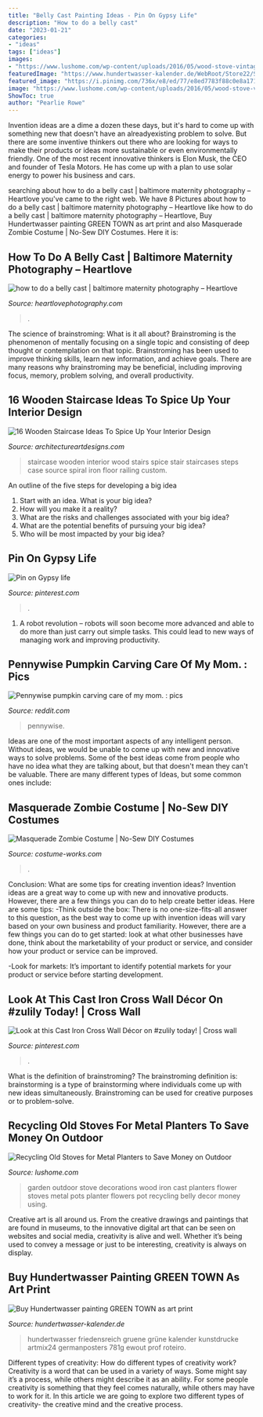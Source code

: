 ```yaml
---
title: "Belly Cast Painting Ideas - Pin On Gypsy Life"
description: "How to do a belly cast"
date: "2023-01-21"
categories:
- "ideas"
tags: ["ideas"]
images:
- "https://www.lushome.com/wp-content/uploads/2016/05/wood-stove-vintage-style-planters-14.jpg"
featuredImage: "https://www.hundertwasser-kalender.de/WebRoot/Store22/Shops/62420907/5BD1/BD15/2C9A/C3AA/4FDB/0A0C/6D08/6D87/KD-781G_Kunstdruck_Hundertwasser_GREEN-TOWN_ml.jpg"
featured_image: "https://i.pinimg.com/736x/e8/ed/77/e8ed7783f88c0e8a171066dfae59a2ab--cross-walls-wall-décor.jpg"
image: "https://www.lushome.com/wp-content/uploads/2016/05/wood-stove-vintage-style-planters-14.jpg"
ShowToc: true
author: "Pearlie Rowe"
---
```



Invention ideas are a dime a dozen these days, but it's hard to come up with something new that doesn't have an alreadyexisting problem to solve. But there are some inventive thinkers out there who are looking for ways to make their products or ideas more sustainable or even environmentally friendly. One of the most recent innovative thinkers is Elon Musk, the CEO and founder of Tesla Motors. He has come up with a plan to use solar energy to power his business and cars.

	

		
searching about how to do a belly cast | baltimore maternity photography – Heartlove you've came to the right web. We have 8 Pictures about how to do a belly cast | baltimore maternity photography – Heartlove like how to do a belly cast | baltimore maternity photography – Heartlove, Buy Hundertwasser painting GREEN TOWN as art print and also Masquerade Zombie Costume | No-Sew DIY Costumes. Here it is:
		
    
## How To Do A Belly Cast | Baltimore Maternity Photography – Heartlove

<img loading=lazy src="https://heartlovephotography.com/wp-content/uploads/2015/05/Belly-Cast-Baltimore-Maternity-Photographer-3.jpg" onerror="this.onerror=null;this.src='https://tse2.mm.bing.net/th?id=OIP.3QkC3NLhaZJo3mO9t0o64wEyDL&amp;pid=15.1';" alt="how to do a belly cast | baltimore maternity photography – Heartlove">

_Source: heartlovephotography.com_

>. 

	

The science of brainstroming: What is it all about?
Brainstroming is the phenomenon of mentally focusing on a single topic and consisting of deep thought or contemplation on that topic. Brainstroming has been used to improve thinking skills, learn new information, and achieve goals. There are many reasons why brainstroming may be beneficial, including improving focus, memory, problem solving, and overall productivity.

    
## 16 Wooden Staircase Ideas To Spice Up Your Interior Design

<img loading=lazy src="http://www.architectureartdesigns.com/wp-content/uploads/2017/02/15-28-630x836.jpg" onerror="this.onerror=null;this.src='https://tse1.mm.bing.net/th?id=OIP.Eah1_ATgOOAOs9O24M_-AwHaJ0&amp;pid=15.1';" alt="16 Wooden Staircase Ideas To Spice Up Your Interior Design">

_Source: architectureartdesigns.com_

>staircase wooden interior wood stairs spice stair staircases steps case source spiral iron floor railing custom. 

	

An outline of the five steps for developing a big idea
1. Start with an idea. What is your big idea?
2. How will you make it a reality?
3. What are the risks and challenges associated with your big idea?
4. What are the potential benefits of pursuing your big idea?
5. Who will be most impacted by your big idea?

    
## Pin On Gypsy Life

<img loading=lazy src="https://i.pinimg.com/736x/fd/cb/f9/fdcbf944291e43e1ca6b163499b7be41--salazar-gypsy-life.jpg" onerror="this.onerror=null;this.src='https://tse1.mm.bing.net/th?id=OIP.f4oc4AoOS067kgRfQL5PiAHaLF&amp;pid=15.1';" alt="Pin on Gypsy life">

_Source: pinterest.com_

>. 

	

1. A robot revolution – robots will soon become more advanced and able to do more than just carry out simple tasks. This could lead to new ways of managing work and improving productivity.

    
## Pennywise Pumpkin Carving Care Of My Mom. : Pics

<img loading=lazy src="https://preview.redd.it/obliedjbm9tz.jpg?auto=webp&amp;s=e946fc96c2cbf09677c2e6c3f571f6033c2b9af8" onerror="this.onerror=null;this.src='https://tse2.mm.bing.net/th?id=OIP.WeDMuRVnQGKag6EYhlo9qwHaJ4&amp;pid=15.1';" alt="Pennywise pumpkin carving care of my mom. : pics">

_Source: reddit.com_

>pennywise. 

	

Ideas are one of the most important aspects of any intelligent person. Without ideas, we would be unable to come up with new and innovative ways to solve problems. Some of the best ideas come from people who have no idea what they are talking about, but that doesn't mean they can't be valuable. There are many different types of Ideas, but some common ones include:

    
## Masquerade Zombie Costume | No-Sew DIY Costumes

<img loading=lazy src="https://photos.costume-works.com/full/masquerade_zombie.jpg" onerror="this.onerror=null;this.src='https://tse3.mm.bing.net/th?id=OIP.WJC7c4hThhXHFG42rNeWsgHaMk&amp;pid=15.1';" alt="Masquerade Zombie Costume | No-Sew DIY Costumes">

_Source: costume-works.com_

>. 

	

Conclusion: What are some tips for creating invention ideas?
Invention ideas are a great way to come up with new and innovative products. However, there are a few things you can do to help create better ideas. Here are some tips:
-Think outside the box: There is no one-size-fits-all answer to this question, as the best way to come up with invention ideas will vary based on your own business and product familiarity. However, there are a few things you can do to get started: look at what other businesses have done, think about the marketability of your product or service, and consider how your product or service can be improved.

-Look for markets: It’s important to identify potential markets for your product or service before starting development.

    
## Look At This Cast Iron Cross Wall Décor On #zulily Today! | Cross Wall

<img loading=lazy src="https://i.pinimg.com/736x/e8/ed/77/e8ed7783f88c0e8a171066dfae59a2ab--cross-walls-wall-décor.jpg" onerror="this.onerror=null;this.src='https://tse1.mm.bing.net/th?id=OIP.HdUxy2FlPrIJoYt1QaE7bgHaI5&amp;pid=15.1';" alt="Look at this Cast Iron Cross Wall Décor on #zulily today! | Cross wall">

_Source: pinterest.com_

>. 

	

What is the definition of brainstroming?
The brainstroming definition is:
brainstorming is a type of brainstorming where individuals come up with new ideas simultaneously. Brainstroming can be used for creative purposes or to problem-solve.

    
## Recycling Old Stoves For Metal Planters To Save Money On Outdoor

<img loading=lazy src="https://www.lushome.com/wp-content/uploads/2016/05/wood-stove-vintage-style-planters-14.jpg" onerror="this.onerror=null;this.src='https://tse4.mm.bing.net/th?id=OIP.kxfhdUHeLag_Je0ljBcGMAHaJ3&amp;pid=15.1';" alt="Recycling Old Stoves for Metal Planters to Save Money on Outdoor">

_Source: lushome.com_

>garden outdoor stove decorations wood iron cast planters flower stoves metal pots planter flowers pot recycling belly decor money using. 

	

Creative art is all around us. From the creative drawings and paintings that are found in museums, to the innovative digital art that can be seen on websites and social media, creativity is alive and well. Whether it’s being used to convey a message or just to be interesting, creativity is always on display.

    
## Buy Hundertwasser Painting GREEN TOWN As Art Print

<img loading=lazy src="https://www.hundertwasser-kalender.de/WebRoot/Store22/Shops/62420907/5BD1/BD15/2C9A/C3AA/4FDB/0A0C/6D08/6D87/KD-781G_Kunstdruck_Hundertwasser_GREEN-TOWN_ml.jpg" onerror="this.onerror=null;this.src='https://tse1.mm.bing.net/th?id=OIP.-U00JEA85nC0YwpwAim0xAHaFP&amp;pid=15.1';" alt="Buy Hundertwasser painting GREEN TOWN as art print">

_Source: hundertwasser-kalender.de_

>hundertwasser friedensreich gruene grüne kalender kunstdrucke artmix24 germanposters 781g ewout prof roteiro. 

	

Different types of creativity: How do different types of creativity work?
Creativity is a word that can be used in a variety of ways. Some might say it’s a process, while others might describe it as an ability. For some people creativity is something that they feel comes naturally, while others may have to work for it. In this article we are going to explore two different types of creativity- the creative mind and the creative process.

